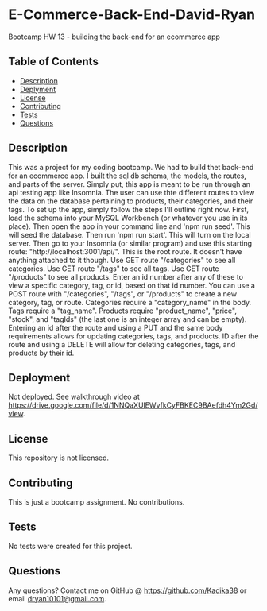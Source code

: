 # E-Commerce-Back-End-David-Ryan
Bootcamp HW 13 - building the back-end for an ecommerce app

## Table of Contents
* [Description](#general-description)
* [Deplyment](#deployment)
* [License](#license)
* [Contributing](#contributing)
* [Tests](#tests)
* [Questions](#questions)
    
    
## Description
This was a project for my coding bootcamp.  We had to build thet back-end for an ecommerce app.  I built the sql db schema, the models, the routes, and parts of the server.  Simply put, this app is meant to be run through an api testing app like Insomnia.  The user can use thte different routes to view the data on the database pertaining to products, their categories, and their tags.  To set up the app, simply follow the steps I'll outline right now.  First, load the schema into your MySQL Workbench (or whatever you use in its place).  Then open the app in your command line and 'npm run seed'.  This will seed the database.  Then run 'npm run start'.  This will turn on the local server.  Then go to your Insomnia (or similar program) and use this starting route: "http://localhost:3001/api/".  This is the root route.  It doesn't have anything attached to it though.  Use GET route "/categories" to see all categories.  Use GET route "/tags" to see all tags.  Use GET route "/products" to see all products.  Enter an id number after any of these to view a specific category, tag, or id, based on that id number.  You can use a POST route with "/categories", "/tags", or "/products" to create a new category, tag, or route.  Categories require a "category_name" in the body.  Tags require a "tag_name".  Products require "product_name", "price", "stock", and "tagIds" (the last one is an integer array and can be empty).  Entering an id after the route and using a PUT and the same body requirements allows for updating categories, tags, and products.  ID after the route and using a DELETE will allow for deleting categories, tags, and products by their id.


## Deployment
Not deployed.  See walkthrough video at https://drive.google.com/file/d/1NNQaXUlEWvfkCyFBKEC9BAefdh4Ym2Gd/view.

## License
This repository is not licensed.


## Contributing
This is just a bootcamp assignment.  No contributions.


## Tests
No tests were created for this project.


## Questions
Any questions?  Contact me on GitHub @ https://github.com/Kadika38 or email dryan10101@gmail.com.